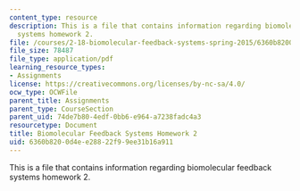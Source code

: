 ```yaml
---
content_type: resource
description: This is a file that contains information regarding biomolecular feedback
  systems homework 2.
file: /courses/2-18-biomolecular-feedback-systems-spring-2015/6360b8200d4ee28822f99ee31b16a911_MIT2_18S15_Homework_2.pdf
file_size: 78487
file_type: application/pdf
learning_resource_types:
- Assignments
license: https://creativecommons.org/licenses/by-nc-sa/4.0/
ocw_type: OCWFile
parent_title: Assignments
parent_type: CourseSection
parent_uid: 74de7b80-4edf-0bb6-e964-a7238fadc4a3
resourcetype: Document
title: Biomolecular Feedback Systems Homework 2
uid: 6360b820-0d4e-e288-22f9-9ee31b16a911
---
```

This is a file that contains information regarding biomolecular feedback systems homework 2.